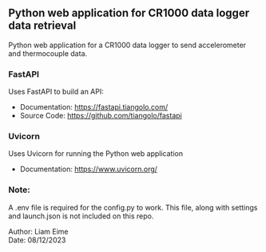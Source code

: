 ## Python web application for CR1000 data logger data retrieval
Python web application for a CR1000 data logger to send accelerometer and thermocouple data.

### FastAPI
Uses FastAPI to build an API:
* Documentation: https://fastapi.tiangolo.com/
* Source Code: https://github.com/tiangolo/fastapi

### Uvicorn
Uses Uvicorn for running the Python web application
* Documentation: https://www.uvicorn.org/

### Note:
A .env file is required for the config.py to work. This file, along with settings and launch.json is not included on this repo.

Author: Liam Eime\
Date: 08/12/2023
